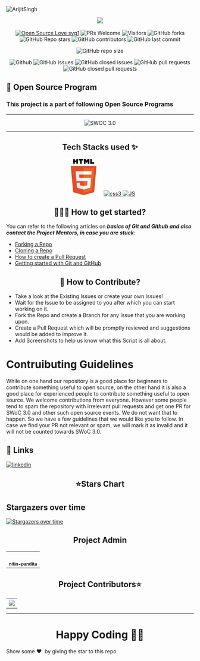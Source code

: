 ![ArijitSingh](https://socialify.git.ci/nitin-pandita/ArijitSingh/image?description=1&descriptionEditable=A%20place%20for%20Developers&forks=1&issues=1&language=1&name=1&owner=1&pulls=1&stargazers=1&theme=Light)

<p align="center">
  <a href="https://nitin-pandita.github.io/ArijitSingh/">
    <img src="https://forthebadge.com/images/badges/check-it-out.svg">
   </a>
</p>


<div align="center">
 <p>

[![Open Source Love svg1](https://badges.frapsoft.com/os/v1/open-source.svg?v=103)](https://github.com/ellerbrock/open-source-badges/)
![PRs Welcome](https://img.shields.io/badge/PRs-welcome-brightgreen.svg?style=flat)
![Visitors](https://api.visitorbadge.io/api/visitors?path=nitin-pandita%2FArijitSingh%20&countColor=%23263759&style=flat)
![GitHub forks](https://img.shields.io/github/forks/nitin-pandita/ArijitSingh
)
![GitHub Repo stars](https://img.shields.io/github/stars/nitin-pandita/ArijitSingh
)
![GitHub contributors](https://img.shields.io/github/contributors/nitin-pandita/ArijitSingh
)
![GitHub last commit](https://img.shields.io/github/last-commit/nitin-pandita/ArijitSingh
)
  
![GitHub repo size](https://img.shields.io/github/repo-size/nitin-pandita/ArijitSingh)

![Github](https://img.shields.io/github/license/nitin-pandita/ArijitSingh)
![GitHub issues](https://img.shields.io/github/issues/nitin-pandita/ArijitSingh
)
![GitHub closed issues](https://img.shields.io/github/issues-closed-raw/nitin-pandita/ArijitSingh)
![GitHub pull requests](https://img.shields.io/github/issues-pr/nitin-pandita/ArijitSingh
)
![GitHub closed pull requests](https://img.shields.io/github/issues-pr-closed/nitin-pandita/ArijitSingh
)
 </p>
</div>
 
 ## 📌 Open Source Program

 ### This project is a part of following Open Source Programs

 ---

<div align="center">

![SWOC 3.0](https://raw.githubusercontent.com/nitin-pandita/ArijitSingh/main/img/9630b803-7d9b-4b19-ae68-cdbfc16c8254.png)

</div>


 ---





<h2 align= center> Tech Stacks used ✨ </h2>

<p align="center">
   <a href="https://www.W3schools.com/html/" target="_blank" rel="noreferrer"><img src="https://raw.githubusercontent.com/devicons/devicon/master/icons/html5/html5-original-wordmark.svg" alt="html5" width="100" height="100"/></a>
  <a href="https://www.w3schools.com/css/" target="_blank" rel="noreferrer"> <img src="https://upload.wikimedia.org/wikipedia/commons/thumb/d/d5/CSS3_logo_and_wordmark.svg/1200px-CSS3_logo_and_wordmark.svg.png" alt="css3" width="100" height="100"/> </a> <a href="https://dart.dev" target="_blank" rel="noreferrer"></a>
  <a href="https://developer.mozilla.org/en-US/docs/Web/JavaScript" target="_blank" rel="noreferrer"> <img src="https://cdn.cdnlogo.com/logos/j/69/javascript.svg" alt="JS" width="80" height="80"/></a>
</p>

<h2 align=center> 👨🏻‍💻 How to get started? </h2> 

You can refer to the following articles on **_basics of Git and Github and also contact the Project Mentors, in case you are stuck_**:

- [Forking a Repo](https://help.github.com/en/github/getting-started-with-github/fork-a-repo)
- [Cloning a Repo](https://help.github.com/en/desktop/contributing-to-projects/creating-a-pull-request)
- [How to create a Pull Request](https://opensource.com/article/19/7/create-pull-request-github)
- [Getting started with Git and GitHub](https://towardsdatascience.com/getting-started-with-git-and-github-6fcd0f2d4ac6)


<h2 align=center> 📝 How to Contribute? </h2>  

- Take a look at the Existing Issues or create your own Issues!
- Wait for the Issue to be assigned to you after which you can start working on it.
- Fork the Repo and create a Branch for any Issue that you are working upon.
- Create a Pull Request which will be promptly reviewed and suggestions would be added to improve it.
- Add Screenshots to help us know what this Script is all about.

# Contruibuting Guidelines

While on one hand our repository is a good place for beginners to contribute something useful to open source, on the other hand it is also a good place for experienced people to contribute something useful to open source. We welcome contributions from everyone.
However some people tend to spam the repository with irrelevant pull requests and get one PR for SWoC 3.0 and other such open source events. We do not want that to happen. So we have a few guidelines that we would like you to follow.
In case we find your PR not relevant or spam, we will mark it as invalid and it will not be counted towards SWoC 3.0.


## 🔗 Links

[![linkedin](https://img.shields.io/badge/linkedin-0A66C2?style=for-the-badge&logo=linkedin&logoColor=white)](https://www.linkedin.com/in/nitin-pandita-148070213/)


<h2 align=center>⭐Stars Chart</h2>  

## Stargazers over time

[![Stargazers over time](https://starchart.cc/nitin-pandita/ArijitSingh.svg)](https://starchart.cc/nitin-pandita/ArijitSingh)

<h2 align=center>Project Admin</h2> 
<table align="center">
	<tr >
    <td align="center">
            <a href="https://github.com/nitin-pandita">
              <img src="https://i.pinimg.com/474x/a3/1f/8e/a31f8e06e89d4ec031ba7150687030ce.jpg" width="100px" alt=""/><br />
              <sub><b>nitin-pandita</b></sub>
            </a>
   </td>
  </tr>
</table>


<h2 align=center>Project Contributors⭐</h2> 
<table align="center">
  <tr>
    <td>
       <a href="https://github.com/nitin-pandita/ArijitSingh/graphs/contributors" align="center">
          <img src="https://contrib.rocks/image?repo=nitin-pandita/ArijitSingh" />
       </a>
    </td>
  </tr>
</table>

<hr>

<h1 align=center>Happy Coding 👨‍💻</h1>

Show some ❤️&nbsp; by giving the star to this repo

